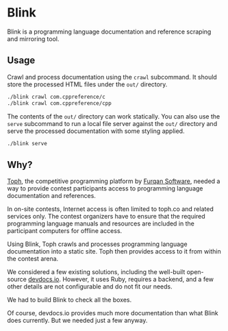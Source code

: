 # Blink

Blink is a programming language documentation and reference scraping and mirroring tool.

## Usage

Crawl and process documentation using the `crawl` subcommand. It should store the processed HTML files under the `out/` directory.

``` sh
./blink crawl com.cppreference/c
./blink crawl com.cppreference/cpp
```

The contents of the `out/` directory can work statically. You can also use the `serve` subcommand to run a local file server against the `out/` directory and serve the processed documentation with some styling applied.

``` sh
./blink serve
```

## Why?

[Toph](https://toph.co), the competitive programming platform by [Furqan Software](https://furqansoftware.com), needed a way to provide contest participants access to programming language documentation and references.

In on-site contests, Internet access is often limited to toph.co and related services only. The contest organizers have to ensure that the required programming language manuals and resources are included in the participant computers for offline access.

Using Blink, Toph crawls and processes programming language documentation into a static site. Toph then provides access to it from within the contest arena.

We considered a few existing solutions, including the well-built open-source [devdocs.io](https://devdocs.io). However, it uses Ruby, requires a backend, and a few other details are not configurable and do not fit our needs.

We had to build Blink to check all the boxes.

Of course, devdocs.io provides much more documentation than what Blink does currently. But we needed just a few anyway.
